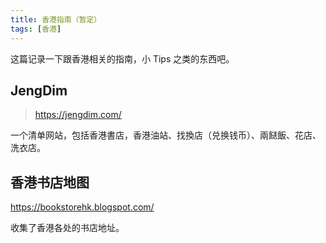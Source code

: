 ```yaml
---
title: 香港指南（暂定）
tags: [香港]
---
```


这篇记录一下跟香港相关的指南，小 Tips 之类的东西吧。

## JengDim

> https://jengdim.com/

一个清单网站，包括香港書店，香港油站、找換店（兑换钱币）、兩餸飯、花店、洗衣店。

## 香港书店地图

https://bookstorehk.blogspot.com/

收集了香港各处的书店地址。